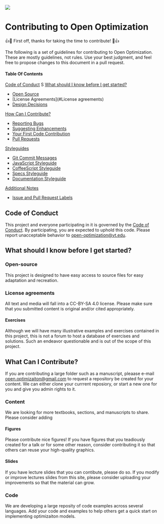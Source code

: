 
![](figures/open-optimization-logo-crop.png)

# Contributing to Open Optimization

:+1::tada: First off, thanks for taking the time to contribute! :tada::+1:

The following is a set of guidelines for contributing to Open Optimization. These are mostly guidelines, not rules. Use your best judgment, and feel free to propose changes to this document in a pull request.

#### Table Of Contents

[Code of Conduct](#code-of-conduct)
S
[What should I know before I get started?](#what-should-i-know-before-i-get-started)
  * [Open Source](#Open-source)
  * [License Agreements](#License agreements)
  * [Design Decisions](#design-decisions)

[How Can I Contribute?](#how-can-i-contribute)
  * [Reporting Bugs](#reporting-bugs)
  * [Suggesting Enhancements](#suggesting-enhancements)
  * [Your First Code Contribution](#your-first-code-contribution)
  * [Pull Requests](#pull-requests)

[Styleguides](#styleguides)
  * [Git Commit Messages](#git-commit-messages)
  * [JavaScript Styleguide](#javascript-styleguide)
  * [CoffeeScript Styleguide](#coffeescript-styleguide)
  * [Specs Styleguide](#specs-styleguide)
  * [Documentation Styleguide](#documentation-styleguide)

[Additional Notes](#additional-notes)
  * [Issue and Pull Request Labels](#issue-and-pull-request-labels)

## Code of Conduct

This project and everyone participating in it is governed by the [Code of Conduct](CODE_OF_CONDUCT.md). By participating, you are expected to uphold this code. Please report unacceptable behavior to [open-optimization@vt.edu](mailto:open-optimization@vt.edu).



## What should I know before I get started?

### Open-source
This project is designed to have easy access to source files for easy adaptation and recreation.


### License agreements
All text and media will fall into a CC-BY-SA 4.0 license.  Please make sure that you submitted content is original and/or cited appropriately.  


#### Exercises

Although we will have many illustrative examples and exercises contained in this project, this is not a forum to host a database of exercises and solutions.  Such an endeavor questionable and is out of the scope of this project.  




## What Can I Contribute?

If you are contributing a large folder such as a manuscript, pleaase e-mail open.optimizaiton@gmail.com to request a repository be created for your content.   We can either clone your currrent reposiory, or start a new one for you and give you admin rights to it.

### Content
We are looking for more textbooks, sections, and manuscripts to share.   Please consider adding 


#### Figures
Please contribute nice figures!  If you have figures that you teadiously created for a talk or for some other reason, consider contributing it so that others can reuse your high-quality graphics.

#### Slides
If you have lecture slides that you can contibute, please do so.  If you modify or improve lectures slides from this site, please consider uploading your improvements so that the material can grow.

### Code
We are developing a large reposity of code examples across several languages.  Add your code and examples to help others get a quick start on implementing optimizaiton models.  





